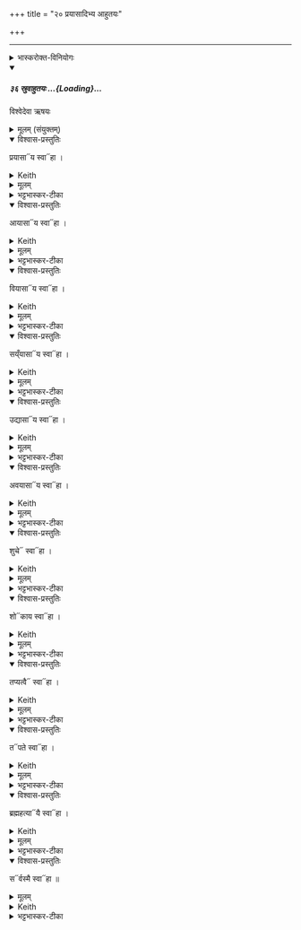 +++
title = "२० प्रयासादिभ्य आहुतयः"

+++
_______
<details><summary>भास्करोक्त-विनियोगः</summary>

1अश्वमेधे रात्रिहोमेषु प्रयासायेति परमात्मपरिस्पन्दभेदा उच्यन्ते -
</details>
<div class="js_include" includetitle="false" newlevelforh1="5" unfilled="" url="/vedAH_yajuH/taittirIyam/sArasvata-vibhAgaH/saMhitA/sarva-prastutiH/1/4_somAbhiShavAdi/36_sruvAhutayaH">
<details open><summary><h5>३६ स्रुवाहुतयः ...{Loading}...</h5></summary>

विश्वेदेवा ऋषयः

<details><summary>मूलम् (संयुक्तम्)</summary>

प्र॒या॒साय॒ स्वाहा॑ऽऽया॒साय॒ स्वाहा॑ विया॒साय॒ स्वाहा॑ सय्ँया॒साय॒ स्वाहो॑द्या॒साय॒ स्वाहा॑ऽवया॒साय॒ स्वाहा॑ शु॒चे स्वाहा॒ शोका॑य॒ स्वाहा॑ तप्य॒त्वै स्वाहा॒ तप॑ते॒ स्वाहा॑ ब्रह्मह॒त्यायै॒ स्वाहा॒ सर्व॑स्मै॒ स्वाहा॑ ॥ [36]
</details>

<details open><summary>विश्वास-प्रस्तुतिः</summary>

प्रयासा᳓य स्वा᳓हा ।
</details>

<details><summary>Keith</summary>

To energy hail! 
</details>

<details><summary>मूलम्</summary>

प्र॒या॒साय॒ स्वाहा॑ ।
</details>

<details><summary>भट्टभास्कर-टीका</summary>

प्रयासः प्रकृष्टो यासः क्रिया यागादिः ।
</details>

<details open><summary>विश्वास-प्रस्तुतिः</summary>

आयासा᳓य स्वा᳓हा ।
</details>

<details><summary>Keith</summary>

To effort hail!
</details>

<details><summary>मूलम्</summary>

आ॒या॒साय॒ स्वाहा॑ ।
</details>

<details><summary>भट्टभास्कर-टीका</summary>

आयासः शास्त्रपूर्वः प्रयासः अर्थार्जनादिः । मर्यादायामाकारः ।
</details>

<details open><summary>विश्वास-प्रस्तुतिः</summary>

वियासा᳓य स्वा᳓हा ।
</details>

<details><summary>Keith</summary>

To distraction hail!
</details>

<details><summary>मूलम्</summary>

वि॒या॒साय॒ स्वाहा॑ ।
</details>

<details><summary>भट्टभास्कर-टीका</summary>

वियासः विविधो व्यापारः हसितकण्डूयितादिः ।
</details>

<details open><summary>विश्वास-प्रस्तुतिः</summary>

सय्ँयासा᳓य स्वा᳓हा ।
</details>

<details><summary>Keith</summary>

To attempt hail!
</details>

<details><summary>मूलम्</summary>

सय्ँ॒या॒साय॒ स्वाहा॑ ।
</details>

<details><summary>भट्टभास्कर-टीका</summary>

संयासः समीचीनप्रयत्नः परोपकारादिः ।
</details>

<details open><summary>विश्वास-प्रस्तुतिः</summary>

उद्यासा᳓य स्वा᳓हा ।
</details>

<details><summary>Keith</summary>

To endeavour hail!
</details>

<details><summary>मूलम्</summary>

उ॒द्या॒साय॒ स्वाहा॑ ।
</details>

<details><summary>भट्टभास्कर-टीका</summary>

उद्यासः उद्भूतो व्यापारः महाभूतविकारादिः ।
</details>

<details open><summary>विश्वास-प्रस्तुतिः</summary>

अवयासा᳓य स्वा᳓हा ।
</details>

<details><summary>Keith</summary>

To striving hail!
</details>

<details><summary>मूलम्</summary>

अ॒व॒या॒साय॒ स्वाहा॑ ।
</details>

<details><summary>भट्टभास्कर-टीका</summary>

अवयासः निकृष्टो व्यापारः दुष्कर्म ।
</details>

<details open><summary>विश्वास-प्रस्तुतिः</summary>

शुचे᳓ स्वा᳓हा ।
</details>

<details><summary>Keith</summary>

To heat hail!
</details>

<details><summary>मूलम्</summary>

शु॒चे स्वाहा॑ ।
</details>

<details><summary>भट्टभास्कर-टीका</summary>

शुक् शोचयितृस्वभावं दुःखात्मकं कर्म ।
</details>

<details open><summary>विश्वास-प्रस्तुतिः</summary>

शो᳓काय स्वा᳓हा ।
</details>

<details><summary>Keith</summary>

To burning hail!
</details>

<details><summary>मूलम्</summary>

शोका॑य॒ स्वाहा॑ ।
</details>

<details><summary>भट्टभास्कर-टीका</summary>

शोकः तत्फलमात्मधर्मः ।
</details>

<details open><summary>विश्वास-प्रस्तुतिः</summary>

तप्यत्वै᳓ स्वा᳓हा ।
</details>

<details><summary>Keith</summary>

To heating hail!
</details>

<details><summary>मूलम्</summary>

त॒प्य॒त्वै स्वाहा॑ ।
</details>

<details><summary>भट्टभास्कर-टीका</summary>

तप्यतुः तापहेतुः अनिष्टाचरणम् । तपतेरौणादिकोतुच्प्रत्ययः, यकारोपजनश्छान्दसः, 'उदात्तयणः ' इति विभक्तेरुदात्तत्वम् ।
</details>

<details open><summary>विश्वास-प्रस्तुतिः</summary>

त᳓पते स्वा᳓हा ।
</details>

<details><summary>Keith</summary>

To the hot hail!
</details>

<details><summary>मूलम्</summary>

तप॑ते॒ स्वाहा॑ ।
</details>

<details><summary>भट्टभास्कर-टीका</summary>

तपः कृच्छ्रादि देहशोषकम् ।
</details>

<details open><summary>विश्वास-प्रस्तुतिः</summary>

ब्रह्महत्या᳓यै स्वा᳓हा ।
</details>

<details><summary>Keith</summary>

To the slaying of a Brahmin hail!
</details>

<details><summary>मूलम्</summary>

ब्र॒ह्म॒ह॒त्यायै॒ स्वाहा॑ ।
</details>

<details><summary>भट्टभास्कर-टीका</summary>

ब्रह्महत्या ग्रहणं महापातकानामुपलक्षणम् ।
</details>

<details open><summary>विश्वास-प्रस्तुतिः</summary>

स᳓र्वस्मै स्वा᳓हा ॥
</details>

<details><summary>मूलम्</summary>

सर्व॑स्मै॒ स्वाहा॑ ॥
</details>

<details><summary>Keith</summary>

To all hail!
</details>

<details><summary>भट्टभास्कर-टीका</summary>

सर्वग्रहणं अनुक्तपरिस्पन्दपरिग्रहार्थम् ॥
</details>
</details>
</div>
